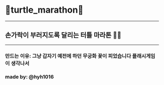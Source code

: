 # 🐢turtle_marathon🐢
---
## **손가락이 부러지도록** 달리는 터틀 마라톤 💨💨
---
### 만드는 이유: 그냥 갑자기 예전에 하던 무궁화 꽃이 피었습니다 플래시게임이 생각나서
### made by: @hyh1016
